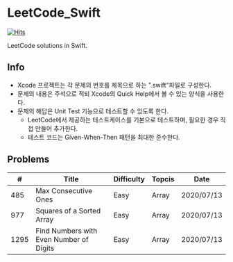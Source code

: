 # LeetCode_Swift

[![Hits](https://hits.seeyoufarm.com/api/count/incr/badge.svg?url=https%3A%2F%2Fgithub.com%2FKyungminLeeDev%2FLeetCode_Swift)](https://hits.seeyoufarm.com)

LeetCode solutions in Swift.


## Info

- Xcode 프로젝트는 각 문제의 번호를 제목으로 하는 ".swift"파일로 구성한다.
- 문제의 내용은 주석으로 적되 Xcode의 Quick Help에서 볼 수 있는 양식을 사용한다.
- 문제의 해답은 Unit Test 기능으로 테스트할 수 있도록 한다.
    - LeetCode에서 제공하는 테스트케이스를 기본으로 테스트하며, 필요한 경우 직접 만들어 추가한다.
    - 테스트 코드는 Given-When-Then 패턴을 최대한 준수한다.
    


## Problems

| #    | Title                                   | Difficulty | Topcis  | Date       |
| ---- | --------------------------------------- | ------ | ----------- | ---------- |
| 485  | Max Consecutive Ones                    | Easy   | Array       | 2020/07/13 |
| 977  | Squares of a Sorted Array               | Easy   | Array       | 2020/07/13 |
| 1295 | Find Numbers with Even Number of Digits | Easy   | Array       | 2020/07/13 |

